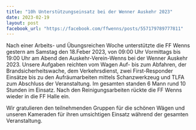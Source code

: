 ```yaml
---
title: "10h Unterstützungseinsatz bei der Wenner Auskehr 2023"
date: 2023-02-19
layout: post
facebook_url: "https://facebook.com/ffwenns/posts/557179789777811"
---
```


Nach einer Arbeits- und Übungsreichen Woche unterstützte die FF Wenns gestern am Samstag den 18.Feber 2023, von 09:00 Uhr Vormittags bis 19:00 Uhr am Abend den Auskehr-Verein-Wenns bei der Wenner Auskehr 2023. Unsere Aufgaben reichten vom Wagen Auf- bis zum Abfahren, der Brandsicherheitswache, dem Verkehrsdienst, zwei First-Responder Einsätze bis zu den Aufräumarbeiten mittels Schanzwerkzeug und TLFA zum Abschluss der Veranstaltung. Im gesamten standen 6 Mann rund 10 Stunden im Einsatz. Nach den Reinigungsarbeiten rückte die FF Wenns wieder in die FF Halle ein.

Wir gratulieren den teilnehmenden Gruppen für die schönen Wägen und unseren Kameraden für ihren umsichtigen Einsatz während der gesamten Veranstaltung.